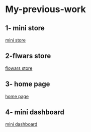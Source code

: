 # My-previous-work

## 1- mini store

[mini store](https://ahmedspurs1.netlify.app/#!/app/home)

## 2-flwars store

[flowars store](https://ahmedspurs3.netlify.app/#!/)

## 3- home page

[home page](https://ahmedspurs.netlify.app/)

## 4- mini dashboard

[mini dashboard](https://ahmedspurs2.netlify.app/)
